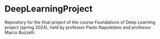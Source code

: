 # DeepLearningProject
Repository for the final project of the course Foundations of Deep Learning project (spring 2024), held by professor Paolo Napoletano and professor Marco Buzzelli. 
